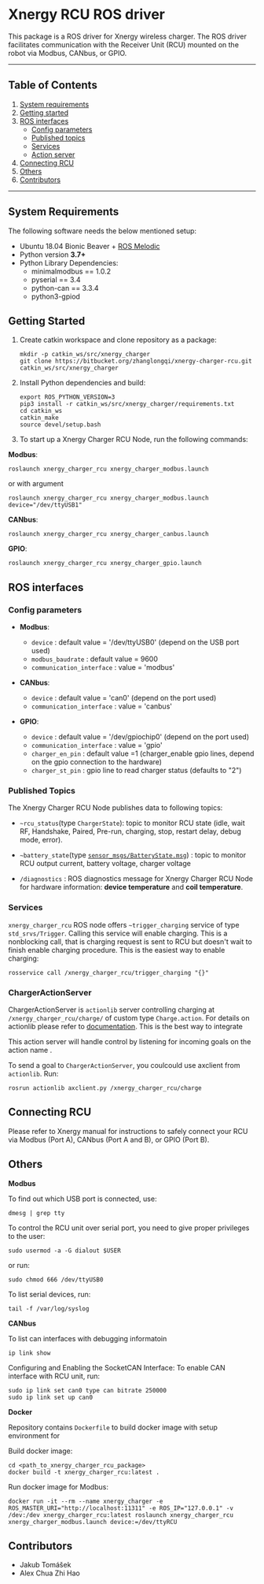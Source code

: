 # Xnergy RCU ROS driver

This package is a ROS driver for Xnergy wireless charger. The ROS driver facilitates communication with the Receiver Unit (RCU) mounted on the robot via Modbus, CANbus, or GPIO. 

---- 
## Table of Contents

1. [System requirements](#system-requirements)
2. [Getting started](#Getting-started)
3. [ROS interfaces](#ros-interfaces)
    * [Config parameters](#config-parameters)
    * [Published topics](#published-topics)
    * [Services](#services)    
    * [Action server](#chargeractionserver)
4. [Connecting RCU](#connecting-RCU)
5. [Others](#others)
6. [Contributors](#contributors)

----


## System Requirements
The following software needs the below mentioned setup:

* Ubuntu 18.04 Bionic Beaver + [ROS Melodic](http://wiki.ros.org/melodic/Installation/Ubuntu)
* Python version **3.7+**
* Python Library Dependencies:
    * minimalmodbus == 1.0.2
    * pyserial == 3.4
    * python-can == 3.3.4
    * python3-gpiod

## Getting Started

1. Create catkin workspace and clone repository as a package:

    ```
    mkdir -p catkin_ws/src/xnergy_charger
    git clone https://bitbucket.org/zhanglongqi/xnergy-charger-rcu.git catkin_ws/src/xnergy_charger
    ```

2. Install Python dependencies and build:

    ```
    export ROS_PYTHON_VERSION=3
    pip3 install -r catkin_ws/src/xnergy_charger/requirements.txt
    cd catkin_ws
    catkin_make
    source devel/setup.bash
    ```
3. To start up a Xnergy Charger RCU Node, run the following commands:

**Modbus**:

```
roslaunch xnergy_charger_rcu xnergy_charger_modbus.launch
```

or with argument

```
roslaunch xnergy_charger_rcu xnergy_charger_modbus.launch device="/dev/ttyUSB1"
```

**CANbus**:

```
roslaunch xnergy_charger_rcu xnergy_charger_canbus.launch
```

**GPIO**:

```
roslaunch xnergy_charger_rcu xnergy_charger_gpio.launch
```

## ROS interfaces

### Config parameters

* **Modbus**:
    * `device` : default value = '/dev/ttyUSB0' (depend on the USB port used)
    * `modbus_baudrate` : default value = 9600
    * `communication_interface` : value = 'modbus'

* **CANbus**:
    * `device` : default value = 'can0' (depend on the port used)
    * `communication_interface` : value = 'canbus'

* **GPIO**:
    * `device` : default value = '/dev/gpiochip0' (depend on the port used)
    * `communication_interface` : value = 'gpio'
    * `charger_en_pin` : default value =1 (charger_enable gpio lines, depend on the gpio connection to the hardware)
    * `charger_st_pin` : gpio line to read charger status (defaults to "2")


### Published Topics

The Xnergy Charger RCU Node publishes data to following topics:
    
* `~rcu_status`(type `ChargerState`): topic to monitor RCU state (idle, wait RF, Handshake, Paired, Pre-run, charging, stop, restart delay, debug mode, error).

* `~battery_state`(type [`sensor_msgs/BatteryState.msg`](http://docs.ros.org/en/melodic/api/sensor_msgs/html/msg/BatteryState.html)) : topic to monitor RCU output current, battery voltage, charger voltage
    
* `/diagnostics` : ROS diagnostics message for Xnergy Charger RCU Node for hardware information: **device temperature** and **coil temperature**.


### Services

`xnergy_charger_rcu` ROS node offers `~trigger_charging` service of type `std_srvs/Trigger`. Calling this service will enable charging. This is a nonblocking call, that is charging request is sent to RCU but doesn't wait to finish enable charging procedure. This is the easiest way to enable charging:

```
rosservice call /xnergy_charger_rcu/trigger_charging "{}" 
```

### ChargerActionServer

ChargerActionServer is `actionlib` server controlling charging at `/xnergy_charger_rcu/charge/` of custom type `Charge.action`. For details on actionlib please refer to [documentation](http://wiki.ros.org/actionlib). This is the best way to integrate  

This action server will handle control by listening for incoming goals on the action name .

To send a goal to `ChargerActionServer`, you coulcould use axclient from `actionlib`. Run:

```
rosrun actionlib axclient.py /xnergy_charger_rcu/charge
```
    

## Connecting RCU

Please refer to Xnergy manual for instructions to safely connect your RCU via Modbus (Port A), CANbus (Port A and B), or GPIO (Port B).

## Others


**Modbus**

To find out which USB port is connected, use:

```
dmesg | grep tty
```

To control the RCU unit over serial port, you need to give proper privileges to the user:

```
sudo usermod -a -G dialout $USER
```

or run:

```
sudo chmod 666 /dev/ttyUSB0
```

To list serial devices, run:

```
tail -f /var/log/syslog
```

**CANbus**

To list can interfaces with debugging informatoin

```
ip link show
```

Configuring and Enabling the SocketCAN Interface: To enable CAN interface with RCU unit, run:         
        
```
sudo ip link set can0 type can bitrate 250000
sudo ip link set up can0
``` 

**Docker**

Repository contains `Dockerfile` to build docker image with setup environment for 

Build docker image:

```
cd <path_to_xnergy_charger_rcu_package>
docker build -t xnergy_charger_rcu:latest .
```

Run docker image for Modbus:

```
docker run -it --rm --name xnergy_charger -e ROS_MASTER_URI="http://localhost:11311" -e ROS_IP="127.0.0.1" -v /dev:/dev xnergy_charger_rcu:latest roslaunch xnergy_charger_rcu xnergy_charger_modbus.launch device:=/dev/ttyRCU
```


## Contributors
* Jakub Tomášek
* Alex Chua Zhi Hao
